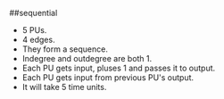##sequential

* 5 PUs.
* 4 edges.
* They form a sequence.
* Indegree and outdegree are both 1.
* Each PU gets input, pluses 1 and passes it to output.
* Each PU gets input from previous PU's output.
* It will take 5 time units.
